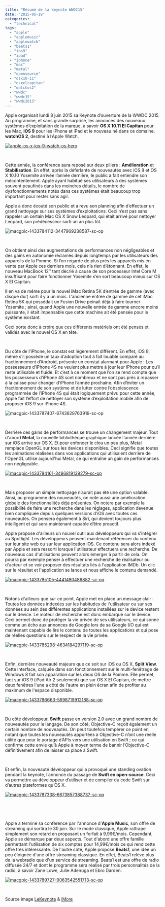 ```yaml
---
title: "Résumé de la keynote WWDC15"
date: "2015-06-19"
categories: 
  - "technical"
tags: 
  - "apple"
  - "applemusic"
  - "applewatch"
  - "beats1"
  - "ios9"
  - "ipad"
  - "iphone"
  - "mac"
  - "metal"
  - "opensource"
  - "osx10-11"
  - "osxelcapitan"
  - "watchos2"
  - "wwdc"
  - "wwdc15"
  - "wwdc2015"
---
```


Apple organisait lundi 8 juin 2015 sa Keynote d’ouverture de la WWDC 2015. Au programme, et sans grande surprise, les annonces des nouveaux systèmes d’exploitation de la marque, à savoir **OS X 10.11 El Capitan** pour les Mac, **iOS 9** pour les iPhone et iPad et le nouveau né dans ce domaine, **watchOS 2**, destiné à l’Apple Watch.

[![apple-os-x-ios-9-watch-os-hero](/assets/images/apple-os-x-ios-9-watch-os-hero.jpg)](https://blog.3ie.fr/wp-content/uploads/2015/06/apple-os-x-ios-9-watch-os-hero.jpg)

 

Cette année, la conférence aura reposé sur deux piliers : **Amélioration** et **Stabilisation**. En effet, après la déferlante de nouveautés avec iOS 8 et OS X 10.10 Yosemite arrivée l’année dernière, le public a fait entendre son mécontentement. Apple ayant habitué ses utilisateurs à des systèmes souvent peaufinés dans les moindres détails, le nombre de dysfonctionnements notés dans ces systèmes était beaucoup trop important pour rester sans agir.

Apple a donc écouté son public et a revu son planning afin d’effectuer un grand nettoyage sur ses systèmes d’exploitations. Ceci n’est pas sans rappeler un certain Mac OS X Snow Leopard, qui était arrivé pour nettoyer Leopard, son prédécesseur sorti un an plus tôt.

![macgpic-1433784112-3447969238587-sc-op](/assets/images/macgpic-1433784112-3447969238587-sc-op.jpg)

 

On obtient ainsi des augmentations de performances non négligeables et des gains en autonomie réclamés depuis longtemps par les utilisateurs des appareils de la Pomme. Si l’on regarde de plus près les appareils mis en vente par Apple ces derniers mois, cela n’a rien d’étonnant. En effet, le nouveau MacBook 12’’ tant décrié à cause de son processeur Intel Core M insuffisant pour faire fonctionner Yosemite s’en sort beaucoup mieux sur OS X El Capitan.

Il en va de même pour le nouvel iMac Retina 5K d’entrée de gamme (avec disque dur) sorti il y a un mois. L’ancienne entrée de gamme de cet iMac Retina 5K qui possédait un Fusion Drive peinait déjà à faire tourner Yosemite ; ainsi, quand Apple une nouvelle entrée de gamme encore moins puissante, il était impensable que cette machine ait été pensée pour le système existant.

Ceci porte donc à croire que ces différents matériels ont été pensés et validés avec le nouvel OS X en tête.

 

Du côté de l’iPhone, le constat est légèrement différent. En effet, iOS 8, même s’il possède un taux d’adoption tout à fait louable comparé au fractionnement d’Android, présente un constat alarmant pour Apple : Les possesseurs d’iPhone 4S ne veulent plus mettre à jour leur iPhone pour qu’il reste utilisable et fluide. Et c’est à ce moment que l’on se rend compte que les possesseurs d’iPhone 4S sont nombreux et ne sont pas près à repasser à la caisse pour changer d’iPhone l’année prochaine. Afin d’éviter un fractionnement de son système et de lutter contre l’obsolescence programmée de l’iPhone 4S qui était logiquement prévu pour cette année, Apple fait l’effort de nettoyer son système d’exploitation mobile afin de proposer iOS 9 sur iPhone 4S.

![macgpic-1433787407-6743629763919-sc-op](/assets/images/macgpic-1433787407-6743629763919-sc-op.jpg)

 

Derrière ces gains de performances se trouve un changement majeur. Tout d'abord **Metal**, la nouvelle bibliothèque graphique lancée l'année dernière sur iOS arrive sur OS X. Et pour enfoncer le clou un peu plus, Metal remplace OpenGL sur tous les devices disponibles. Ceci signifie que toutes les animations réalisées dans vos applications qui utilisaient derrière de l'OpenGL utilise aujourd'hui Metal, ce qui entraîne un gain de performances non négligeable.

[![macgpic-1433784161-3496819139279-sc-op](/assets/images/macgpic-1433784161-3496819139279-sc-op.jpg)](https://blog.3ie.fr/wp-content/uploads/2015/06/macgpic-1433784161-3496819139279-sc-op.jpg)

 

Mais proposer un simple nettoyage n’aurait pas été une option valable. Ainsi, au programme des nouveautés, on note aussi une amélioration globale des fonctionnalités déjà présentes. On notera par exemple la possibilité de faire une recherche dans les réglages, application devenue bien compliquée depuis quelques versions d’iOS avec toutes ces nouveautés. On pensera également à Siri, qui devient toujours plus intelligent et qui sera maintenant capable d’être proactif.

Apple propose d'ailleurs un nouvel outil aux développeurs qui va s'intégrer au Spotlight. Les développeurs peuvent maintenant référencer du contenu sur leur site web ou sur leur application iOS. Ce contenu sera alors indexé par Apple et sera ressorti lorsque l'utilisateur effectuera une recherche. De nouveaux cas d'utilisations peuvent alors émerger à partir de cela. On pourra par exemple penser à effectuer une recherche de réalisateur ou d'acteur et se voir proposer des résultats liés à l'application IMDb. Un clic sur le résultat et l'application se lance et nous affiche le contenu demandé.

[![macgpic-1433785105-4441480486882-sc-op](/assets/images/macgpic-1433785105-4441480486882-sc-op.jpg)](https://blog.3ie.fr/wp-content/uploads/2015/06/macgpic-1433785105-4441480486882-sc-op.jpg)

 

Notons d'ailleurs que sur ce point, Apple met en place un message clair : Toutes les données indexées sur les habitudes de l'utilisateur ou sur ses données au sein des différentes applications installées sur le device restent sur le device. Le moteur de recherche est donc embarqué sur le device. Ceci permet donc de protéger la vie privée de ses utilisateurs, ce qui sonne comme un écho aux annonces de Google lors de sa Google I/O qui est maintenant capable de lire le contenu de toutes les applications et qui pose de réelles questions sur le respect de la vie privée.

[![macgpic-1433785298-4634184297119-sc-op](/assets/images/macgpic-1433785298-4634184297119-sc-op.jpg)](https://blog.3ie.fr/wp-content/uploads/2015/06/macgpic-1433785298-4634184297119-sc-op.jpg)

 

Enfin, dernière nouveauté majeure que ce soit sur iOS ou OS X, **Split View**. Cette interface, calquée dans son fonctionnement sur le multi-fenêtrage de Windows 8 fait son apparation sur les deux OS de la Pomme. Elle permet, tant sur iOS 9 (iPad Air 2 seulement) que sur OS X El Capitan, de mettre deux fenêtres l'une a côté de l'autre en plein écran afin de profiter au maximum de l'espace disponible.

[![macgpic-1433786663-5998719912188-sc-op](/assets/images/macgpic-1433786663-5998719912188-sc-op.jpg)](https://blog.3ie.fr/wp-content/uploads/2015/06/macgpic-1433786663-5998719912188-sc-op.jpg)

 

Du côté développeur, **Swift** passe en version 2.0 avec un grand nombre de nouveautés pour le langage. De son côté, Objective-C reçoit également un certain nombre de nouveautés. On peut toutefois tempérer ce point en notant que toutes les nouveautés apportées à Objective-C n’ont une réelle utilité que pour le portage d’APIs vers une utilisation en Swift ; ce qui confirme cette envie qu’à Apple à moyen terme de bannir l’Objective-C définitivement afin de laisser sa place à Swift.

 

Et enfin, la nouveauté développeur qui a provoqué une standing ovation pendant la keynote, l’annonce du passage de **Swift en open-source**. Ceci va permettre au développeur d’utiliser et de compiler du code Swift sur d’autres plateformes qu’OS X.

[![macgpic-1433787338-6673857388737-sc-op](/assets/images/macgpic-1433787338-6673857388737-sc-op.jpg)](https://blog.3ie.fr/wp-content/uploads/2015/06/macgpic-1433787338-6673857388737-sc-op.jpg)

 

 

Apple a terminé sa conférence par l'annonce d'**Apple Music**, son offre de streaming qui sortira le 30 juin. Sur le mode classique, Apple rattrape simplement son retard en proposant un forfait à 9,99€/mois. Cependant, Apple se démarque par deux aspects. Tout d'abord une offre famille permettant l'utilisation de six comptes pour 14,99€/mois ce qui rend cette offre très intéressante. De l'autre côté, Apple propose **Beats1**, une idée un peu éloignée d'une offre streaming classique. En effet, Beats1 relève plus de la webradio que d'un service de streaming. Beats1 est une offre de radio diffusée 24/7 et dont le programme sera réalisé par trois personnalités de la radio, à savoir Zane Lowe, Julie Adenuga et Ebro Darden.

[![macgpic-1433789727-9063542551713-sc-op](/assets/images/macgpic-1433789727-9063542551713-sc-op.jpg)](https://blog.3ie.fr/wp-content/uploads/2015/06/macgpic-1433789727-9063542551713-sc-op.jpg)

 

Source image [LeKeynote](http://lekeynote.fr) & [iMore](http://www.imore.com)
